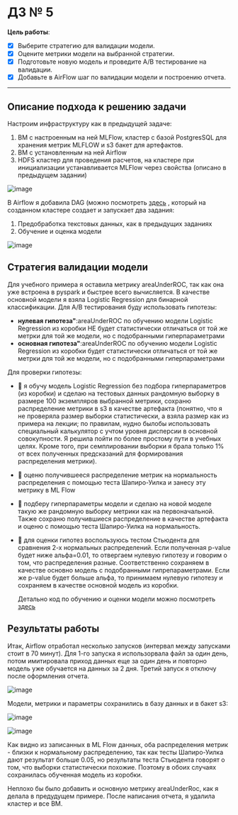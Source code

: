 # ДЗ № 5
**Цель работы**:
- [x] Выберите стратегию для валидации модели.
- [x] Оцените метрики модели на выбранной стратегии.
- [x] Подготовьте новую модель и проведите A/B тестирование на валидации.
- [x] Добавьте в AirFlow шаг по валидации модели и построению отчета.
<hr>

## Описание подхода к решению задачи
Настроим инфраструктуру как в предыдущей задаче:
1. ВМ с настроенным на ней MLFlow, кластер с базой PostgresSQL для хранения метрик MLFLOW и s3 бакет для артефактов.
2. ВМ с установленным на ней Airflow
3. HDFS кластер для проведения расчетов, на кластере при инициализации устанавливается MLFlow через свойства (описано в предыдущем задании)

![image](https://github.com/shakhovak/MLOps_HW/assets/89096305/8cdd7d27-bf05-452c-b2ba-3e22d783c14d)

В Airflow я добавила DAG (можно посмотреть [здесь](https://github.com/shakhovak/MLOps_HW/blob/master/HW_6/data_proc2.py) , который на созданном кластере создает и запускает два задания:
1. Предобработка текстовых данных, как в предыдущих заданиях
2. Обучение и оценка модели
   
![image](https://github.com/shakhovak/MLOps_HW/assets/89096305/16eb78cc-9f68-4bb3-ac65-9dd8aa5ca7d6)

## Стратегия валидации модели
Для учебного примера я оставила метрику areaUnderROC, так как она уже встроена в pyspark и быстрее всего вычисляется. В качестве основной модели я взяла Logistic Regression для бинарной классификации. Для А/В тестирования буду использовать гипотезы: 
- **нулевая гипотеза"**:areaUnderROC по обучению модели Logistic Regression из коробки НЕ будет статистически отличаться от той же метрки для той же модели, но с подобранными гиперпараметрами
-  **основная гипотеза"**:areaUnderROC по обучению модели Logistic Regression из коробки будет статистически отличаться от той же метрки для той же модели, но с подобранными гиперпараметрами

Для проверки гипотезы:
- :pencil: я обучу модель Logistic Regression без подбора гиперпараметров (из коробки) и сделаю на тестовых данных рандомную выборку в размере 100 экземпляров выбранной метрики, сохраню распределение метрики в s3 в качестве артефакта (понятно, что я не проверяла размер выборки статистически, а взяла размер как из примера на лекции; по правилам, нудно былобы использовать специальный калькулятор с учтом уровня дисперсии в основной совокупности. Я решила пойти по более простому пути в учебных целях. Кроме того, при семплировании выборки я брала только 1% от всех полученных предсказаний для формирования распределения метрики).
- :pencil: оценю получившееся распределение метрик на нормальность распределения с помощью теста Шапиро-Уилка и занесу эту метрику в ML Flow
- :pencil: подберу гиперпараметры модели и сделаю на новой моделе такую же рандомную выборку метрики как на первоначальной. Также сохраню получившиеся распределение в качестве артефакта и оценю с помощью теста Шапиро-Уилка на нормальность.
- :pencil: для оценки гипотез воспользуюсь тестом Стьюдента для сравнения 2-х нормальных распределений. Если полученная p-value будет ниже альфа=0.01, то отвергаем нулевую гипотезу и говорим о том, что распределения разные. Соответственно сохраняем в качестве основно модель с подобранными гипрепараметрами. Если же p-value будет больше альфа, то принимаем нулевую гипотезу и сохраняем в качестве основной модель из коробки.

  Детально код по обучению и оценки модели можно посмотреть [здесь](https://github.com/shakhovak/MLOps_HW/blob/master/HW_6/model_train_valid.py)

## Результаты работы
Итак, Airflow отработал несколько запусков (интервал между запусками стоит в 70 минут). Для 1-го запуска я использорвала файл за один день, потом имитировала приход данных еще за один день и повторно модель уже обучается на данных за 2 дня. Третий запуск я отключу после оформления отчета.

![image](https://github.com/shakhovak/MLOps_HW/assets/89096305/4620a8a2-40ff-4f3e-8a23-1597b9d52d7d)

Модели, метрики и параметры сохранились в базу данных и в бакет s3:

![image](https://github.com/shakhovak/MLOps_HW/assets/89096305/8d7d480a-819a-406b-b95b-09e0bc2de235)

![image](https://github.com/shakhovak/MLOps_HW/assets/89096305/fb9dbee3-0333-4292-bc33-aafe93e95f08)

Как видно из записанных в ML Flow данных, оба распределения метрик - близки к нормальному распределению, так как тесты Шапиро-Уилка дают результат больше 0.05, но результаты теста Стьюдента говорят о том, что выборки статистически похожие. Поэтому в обоих случаях сохранилась обученная модель из коробки.

Неплохо бы было добавить и основную метрику areaUnderRoc, как я делала в предудущем примере. 
После написания отчета, я удалила кластер и все ВМ.






  
